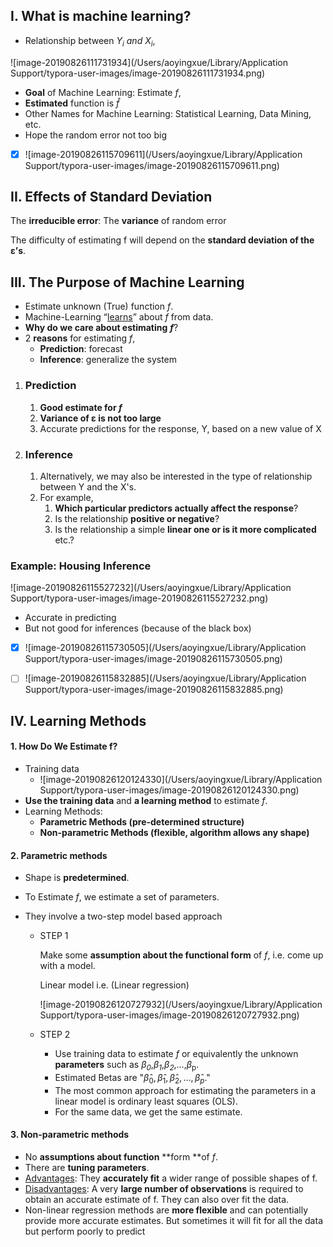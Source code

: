 ## I. What is machine learning?

- Relationship between *Y<sub>i</sub> and X<sub>i</sub>*,

![image-20190826111731934](/Users/aoyingxue/Library/Application Support/typora-user-images/image-20190826111731934.png)

- **Goal** of Machine Learning: Estimate *f*,
- **Estimated** function is $\hat{f}$
- Other Names for Machine Learning: Statistical Learning, Data Mining, etc.
- Hope the random error not too big

- [x] ![image-20190826115709611](/Users/aoyingxue/Library/Application Support/typora-user-images/image-20190826115709611.png)

## II. Effects of Standard Deviation 

The **irreducible error**: The **variance** of random error 

The difficulty of estimating f will depend on the **standard deviation of the ε’s**.

## III. The Purpose of Machine Learning

- Estimate unknown (True) function *f*.
- Machine-Learning “<u>learns</u>” about *f* from data.
- **Why do we care about estimating** ***f***?
- 2 **reasons** for estimating *f*,
  - **Prediction**: forecast 
  - **Inference**: generalize the system

1. ### Prediction 

   1. **Good estimate for *f***
   2. **Variance of ε is not too large**
   3. Accurate predictions for the response, Y, based on a new value of X

2. ### Inference 

   1. Alternatively, we may also be interested in the type of relationship between Y and the X's.
   2. For example,
      1. **Which particular predictors actually affect the response**? 
      2. Is the relationship **positive or negative**? 
      3. Is the relationship a simple **linear one or is it more complicated** etc.?

### Example: Housing Inference

![image-20190826115527232](/Users/aoyingxue/Library/Application Support/typora-user-images/image-20190826115527232.png)

- Accurate in predicting
- But not good for inferences (because of the black box)

- [x] ![image-20190826115730505](/Users/aoyingxue/Library/Application Support/typora-user-images/image-20190826115730505.png)

- [ ] ![image-20190826115832885](/Users/aoyingxue/Library/Application Support/typora-user-images/image-20190826115832885.png)

## IV. Learning Methods

#### 1. How Do We Estimate f?

- Training data
  - ![image-20190826120124330](/Users/aoyingxue/Library/Application Support/typora-user-images/image-20190826120124330.png)
- **Use the training data** and **a learning method** to estimate *f*.
- Learning Methods:
  - **Parametric Methods (pre-determined structure)**
  - **Non-parametric Methods (flexible, algorithm allows any shape)**

#### 2. Parametric methods

- Shape is **predetermined**.

- To Estimate *f*, we estimate a set of parameters.

- They involve a two-step model based approach

  - STEP 1

    Make some **assumption about the functional form** of *f*, i.e. come up with a model. 

    Linear model i.e. (Linear regression)

    ![image-20190826120727932](/Users/aoyingxue/Library/Application Support/typora-user-images/image-20190826120727932.png)

  - STEP 2

    - Use training data to estimate *f* or equivalently the unknown **parameters** such as *β<sub>0</sub>*,*β<sub>1</sub>*,*β<sub>2</sub>*,…,*β*<sub>p</sub>.
    - Estimated Betas are "$\hat{β}_0,\hat{β}_1,\hat{β}_2,…,\hat{β}_p.$"
    - The most common approach for estimating the parameters in a linear model is ordinary least squares (OLS).
    - For the same data, we get the same estimate.

#### 3. Non-parametric methods

- No **assumptions about function** **form **of *f*.
- There are **tuning parameters**.
- <u>Advantages</u>: They **accurately fit** a wider range of possible shapes of f.
- <u>Disadvantages</u>: A very **large number of observations** is required to obtain an accurate estimate of f. They can also over fit the data. 
- Non-linear regression methods are **more flexible** and can potentially provide more accurate estimates. But sometimes it will fit for all the data but perform poorly to predict